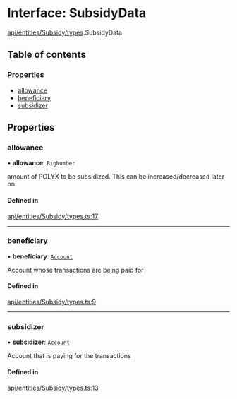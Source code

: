 # Interface: SubsidyData

[api/entities/Subsidy/types](../wiki/api.entities.Subsidy.types).SubsidyData

## Table of contents

### Properties

- [allowance](../wiki/api.entities.Subsidy.types.SubsidyData#allowance)
- [beneficiary](../wiki/api.entities.Subsidy.types.SubsidyData#beneficiary)
- [subsidizer](../wiki/api.entities.Subsidy.types.SubsidyData#subsidizer)

## Properties

### allowance

• **allowance**: `BigNumber`

amount of POLYX to be subsidized. This can be increased/decreased later on

#### Defined in

[api/entities/Subsidy/types.ts:17](https://github.com/PolymeshAssociation/polymesh-sdk/blob/46129005/src/api/entities/Subsidy/types.ts#L17)

___

### beneficiary

• **beneficiary**: [`Account`](../wiki/api.entities.Account.Account)

Account whose transactions are being paid for

#### Defined in

[api/entities/Subsidy/types.ts:9](https://github.com/PolymeshAssociation/polymesh-sdk/blob/46129005/src/api/entities/Subsidy/types.ts#L9)

___

### subsidizer

• **subsidizer**: [`Account`](../wiki/api.entities.Account.Account)

Account that is paying for the transactions

#### Defined in

[api/entities/Subsidy/types.ts:13](https://github.com/PolymeshAssociation/polymesh-sdk/blob/46129005/src/api/entities/Subsidy/types.ts#L13)
